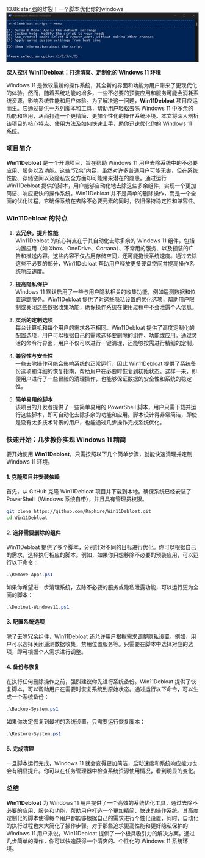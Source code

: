 13.8k star,强的炸裂！一个脚本优化你的windows
![](./241114-win11debloat.png)

**深入探讨 Win11Debloat：打造清爽、定制化的 Windows 11 环境**

Windows 11 是微软最新的操作系统，其全新的界面和功能为用户带来了更现代化的体验。然而，随着系统功能的增多，一些不必要的预装应用和服务可能会消耗系统资源，影响系统性能和用户体验。为了解决这一问题，**Win11Debloat** 项目应运而生。它通过提供一系列脚本和工具，帮助用户轻松去除 Windows 11 中多余的功能和应用，从而打造一个更精简、更加个性化的操作系统环境。本文将深入剖析该项目的核心特点、使用方法及如何快速上手，助你迅速优化你的 Windows 11 系统。

### 项目简介

**Win11Debloat** 是一个开源项目，旨在帮助 Windows 11 用户去除系统中的不必要应用、服务以及功能。这些“冗余”内容，虽然对许多普通用户可能无害，但在系统性能、存储空间以及隐私安全方面却可能带来潜在的隐患。通过运行 Win11Debloat 提供的脚本，用户能够自动化地去除这些多余组件，实现一个更加简洁、响应更快的操作系统。Win11Debloat 并不是简单的删除操作，而是一个全面的优化过程，它确保系统在去除不必要元素的同时，依旧保持稳定性和兼容性。

### Win11Debloat 的特点

1. **去冗余，提升性能**  
   Win11Debloat 的核心特点在于其自动化去除多余的 Windows 11 组件，包括内置应用（如 Xbox、OneDrive、Cortana）、不常用的服务、以及预装的广告和推送内容。这些内容不仅占用存储空间，还可能拖慢系统速度。通过去除这些不必要的部分，Win11Debloat 帮助用户释放更多硬盘空间并提高操作系统响应速度。

2. **提高隐私保护**  
   Windows 11 默认启用了一些与用户隐私相关的收集功能，例如遥测数据和位置追踪服务。Win11Debloat 提供了对这些隐私设置的优化选项，帮助用户限制或关闭这些数据收集功能，确保操作系统在使用过程中不会泄露个人信息。

3. **灵活的定制选项**  
   每台计算机和每个用户的需求各不相同。Win11Debloat 提供了高度定制化的配置选项，用户可以根据自己的需求选择要删除的组件、功能或应用。通过灵活的命令行界面，用户不仅可以进行一键清理，还能够按需进行精细的定制。

4. **兼容性与安全性**  
   一些去除操作可能会影响系统的正常运行，因此 Win11Debloat 提供了系统备份选项和详细的恢复指南，帮助用户在必要时恢复到初始状态。这样一来，即便用户进行了一些冒险的清理操作，也能够保证数据的安全性和系统的稳定性。

5. **简单易用的脚本**  
   该项目的开发者提供了一些简单易用的 PowerShell 脚本，用户只需下载并运行这些脚本，即可自动化去除多余的功能和应用。脚本设计得非常简洁，即使是没有太多技术背景的用户，也能通过几步操作完成系统优化。

### 快速开始：几步教你实现 Windows 11 精简

要开始使用 **Win11Debloat**，只需按照以下几个简单步骤，就能快速清理并定制 Windows 11 环境。

#### 1. 克隆项目并安装依赖

首先，从 GitHub 克隆 Win11Debloat 项目并下载到本地。确保系统已经安装了 PowerShell（Windows 系统自带），并且具有管理员权限。

```bash
git clone https://github.com/Raphire/Win11Debloat.git
cd Win11Debloat
```

#### 2. 选择需要删除的组件

Win11Debloat 提供了多个脚本，分别针对不同的目标进行优化。你可以根据自己的需求，选择执行相应的脚本。例如，如果你只想移除不必要的预装应用，可以运行以下命令：

```powershell
.\Remove-Apps.ps1
```

如果你希望进一步清理系统，去除不必要的服务或隐私泄露功能，可以运行更为全面的脚本：

```powershell
.\Debloat-Windows11.ps1
```

#### 3. 配置系统选项

除了去除冗余组件，Win11Debloat 还允许用户根据需求调整隐私设置。例如，用户可以选择关闭遥测数据收集，禁用位置服务等。只需要在脚本中选择对应的选项，即可根据个人需求进行调整。

#### 4. 备份与恢复

在执行任何删除操作之前，强烈建议你先进行系统备份。Win11Debloat 提供了恢复脚本，可以帮助用户在需要时恢复系统到原始状态。通过运行以下命令，可以生成一个系统备份：

```powershell
.\Backup-System.ps1
```

如果你决定恢复到最初的系统设置，只需要运行恢复脚本：

```powershell
.\Restore-System.ps1
```

#### 5. 完成清理

一旦脚本运行完成，Windows 11 就会变得更加简洁，启动速度和系统响应能力也会有明显提升。你可以在任务管理器中检查系统资源使用情况，看到明显的变化。

### 总结

**Win11Debloat** 为 Windows 11 用户提供了一个高效的系统优化工具，通过去除不必要的应用、服务和功能，帮助用户打造一个更加精简、快速的操作系统。其高度定制化的脚本使得每个用户都能够根据自己的需求进行个性化设置，同时，自动化的执行过程也大大简化了操作步骤。对于那些追求更高性能和更好隐私保护的 Windows 11 用户来说，Win11Debloat 提供了一个极具吸引力的解决方案。通过几步简单的操作，你可以快速获得一个清爽的、个性化的 Windows 11 系统环境。
